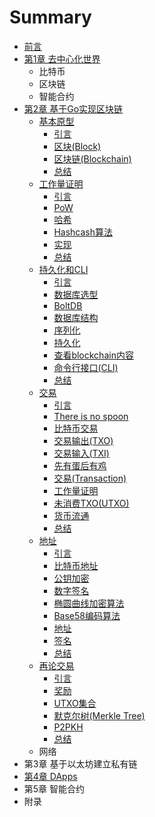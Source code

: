 # Summary

* [前言](README.md)
* [第1章 去中心化世界](di-1-zhang-bi-te-bi-3001-qu-kuai-lian-3001-zhi-neng-he-yue.md)
  * 比特币
  * 区块链
  * 智能合约
* [第2章 基于Go实现区块链](chapter1.md)
  * [基本原型](chapter1/ji-ben-yuan-xing.md)
    * [引言](chapter1/ji-ben-yuan-xing/yin-yan.md)
    * [区块\(Block\)](chapter1/ji-ben-yuan-xing/qu-kuai-ff08-block.md)
    * [区块链\(Blockchain\)](chapter1/ji-ben-yuan-xing/qu-kuai-lian-ff08-blockchain.md)
    * [总结](chapter1/ji-ben-yuan-xing/zong-jie.md)
  * [工作量证明](chapter1/gong-zuo-liang-zheng-ming.md)
    * [引言](chapter1/gong-zuo-liang-zheng-ming/yin-yan.md)
    * [PoW](chapter1/gong-zuo-liang-zheng-ming/pow.md)
    * [哈希](chapter1/gong-zuo-liang-zheng-ming/ha-xi.md)
    * [Hashcash算法](chapter1/gong-zuo-liang-zheng-ming/hashcashsuan-fa.md)
    * [实现](chapter1/gong-zuo-liang-zheng-ming/shi-xian.md)
    * [总结](chapter1/gong-zuo-liang-zheng-ming/zong-jie.md)
  * [持久化和CLI](chapter1/chi-jiu-hua-he-cli.md)
    * [引言](chapter1/chi-jiu-hua-he-cli/yin-yan.md)
    * [数据库选型](chapter1/chi-jiu-hua-he-cli/shu-ju-ku-xuan-xing.md)
    * [BoltDB](chapter1/chi-jiu-hua-he-cli/boltdb.md)
    * [数据库结构](chapter1/chi-jiu-hua-he-cli/shu-ju-ku-jie-gou.md)
    * [序列化](chapter1/chi-jiu-hua-he-cli/xu-lie-hua.md)
    * [持久化](chapter1/chi-jiu-hua-he-cli/chi-jiu-hua.md)
    * [查看blockchain内容](chapter1/chi-jiu-hua-he-cli/cha-kan-blockchain-nei-rong.md)
    * [命令行接口\(CLI\)](chapter1/chi-jiu-hua-he-cli/ming-ling-xing-jie-kou-ff08-cli.md)
    * [总结](chapter1/chi-jiu-hua-he-cli/zong-jie.md)
  * [交易](chapter1/jiao-yi.md)
    * [引言](chapter1/jiao-yi/yin-yan.md)
    * [There is no spoon](chapter1/jiao-yi/there-is-no-spoon.md)
    * [比特币交易](chapter1/jiao-yi/bi-te-bi-jiao-yi.md)
    * [交易输出\(TXO\)](chapter1/jiao-yi/jiao-yi-shu-51fa28-txo.md)
    * [交易输入\(TXI\)](chapter1/jiao-yi/jiao-yi-shu-516528-txi.md)
    * [先有蛋后有鸡](chapter1/jiao-yi/xian-you-dan-hou-you-ji.md)
    * [交易\(Transaction\)](chapter1/jiao-yi/jiao-yi-guo-cheng.md)
    * [工作量证明](chapter1/jiao-yi/gong-zuo-liang-zheng-ming.md)
    * [未消费TXO\(UTXO\)](chapter1/jiao-yi/wei-xiao-fei-txo-utxo.md)
    * [货币流通](chapter1/jiao-yi/huo-bi-liu-tong.md)
    * [总结](chapter1/jiao-yi/zong-jie.md)
  * [地址](chapter1/di-zhi.md)
    * [引言](chapter1/di-zhi/yin-yan.md)
    * [比特币地址](chapter1/di-zhi/bi-te-bi-di-zhi.md)
    * [公钥加密](chapter1/di-zhi/gong-yao-jia-mi.md)
    * [数字签名](chapter1/di-zhi/shu-zi-qian-ming.md)
    * [椭圆曲线加密算法](chapter1/di-zhi/tuo-yuan-qu-xian-jia-mi-suan-fa.md)
    * [Base58编码算法](chapter1/di-zhi/base58bian-ma-suan-fa.md)
    * [地址](chapter1/di-zhi/di-zhi.md)
    * [签名](chapter1/di-zhi/qian-ming.md)
    * [总结](chapter1/di-zhi/zong-jie.md)
  * [再论交易](chapter1/zai-tan-jiao-yi.md)
    * [引言](chapter1/zai-tan-jiao-yi/yin-yan.md)
    * [奖励](chapter1/zai-tan-jiao-yi/jiang-li.md)
    * [UTXO集合](chapter1/zai-tan-jiao-yi/utxoji-he.md)
    * [默克尔树\(Merkle Tree\)](chapter1/zai-tan-jiao-yi/mo-ke-er681128-merkle-tree.md)
    * [P2PKH](chapter1/zai-tan-jiao-yi/p2pkh.md)
    * [总结](chapter1/zai-tan-jiao-yi/zong-jie.md)
  * 网络
* 第3章 基于以太坊建立私有链
* [第4章 DApps](di-4-zhang-dapps.md)
* 第5章 智能合约
* 附录

